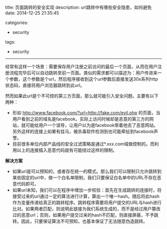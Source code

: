 title: 页面跳转的安全实现
description: url跳转中有哪些安全隐患，如何避免
date: 2014-12-25 21:35:45

categories: 
- security

tags:
- security

---
经常有这样一个场景：需要保存用户注册之前访问的最后一个页面，从而在用户注册流程完毕后可以自动跳转至前一页面。类似的需求都可以描述为：用户传进来一个参数，这个参数是个url，然后程序接收<!-- more -->到这个url参数后直接发送30x系列http状态码，直接将用户浏览器跳转到此url。

然而如果此url是个不可控的第三方页面，那么就可能引入安全问题。主要有以下两种：

* 形如 http://www.facebook.com/?url=http://fake.com/evil.php 的页面，当用户看到之前的域名是facebook，实际上访问时候却是恶意的第三方的网站，就可能给用户一个误导，让用户以为是facebook带着他去了恶意网站。另外这样的连接上如果有挂马，被杀毒软件检测到也可能牵扯到facebook声誉。
* 目前很多单位内部产品线的安全过滤策略是通过*.xxx.com域做控制的。而利用以上的连接插入恶意代码就有可能绕过这样的限制。

**解决方案**
* 如果url是可以预知的，或者存在统一的模式。那么我们可以限制只允许跳转到某些固定的url中，做一个白名单限制，我们只要保证白名单中的URL不存在恶意代码即可。
* 如果url未知，我们可以在程序中增加一步校验：首先在生成跳转的连接时，将接受过来的url通过一定的算法进行计算，算出一个唯一hash。随后将此hash作为变量传递给真正的跳转程序。跳转程序需要将用户提交的URL与hash进行比对。如果两者匹配，则说明此链接为我们系统生成的，而不是经过用户篡改过的恶意url；否则，如果用户提交过来的hash不匹配，则直接屏蔽，不予跳转。因此，只要保证算法不可预知，也基本保证了无法随意伪造跳转。
